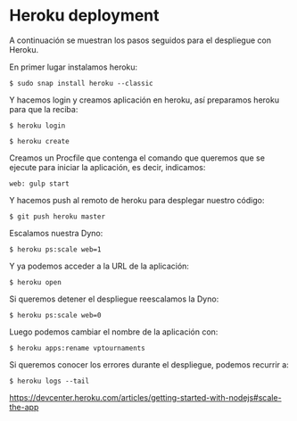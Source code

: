 # Heroku deployment

A continuación se muestran los pasos seguidos para el despliegue con Heroku.

En primer lugar instalamos heroku:

```shell
$ sudo snap install heroku --classic
```

Y hacemos login y creamos aplicación en heroku, así preparamos heroku para que la reciba:

```shell
$ heroku login

$ heroku create
```

Creamos un Procfile que contenga el comando que queremos que se ejecute para iniciar la aplicación, es decir, indicamos:

```shell
web: gulp start
```

Y hacemos push al remoto de heroku para desplegar nuestro código:

```shell
$ git push heroku master
```

Escalamos nuestra Dyno:

```shell
$ heroku ps:scale web=1
```

Y ya podemos acceder a la URL de la aplicación:

```shell
$ heroku open
```

Si queremos detener el despliegue reescalamos la Dyno:

```shell
$ heroku ps:scale web=0
```

Luego podemos cambiar el nombre de la aplicación con:

```shell
$ heroku apps:rename vptournaments
```

Si queremos conocer los errores durante el despliegue, podemos recurrir a:

```shell
$ heroku logs --tail
```


https://devcenter.heroku.com/articles/getting-started-with-nodejs#scale-the-app